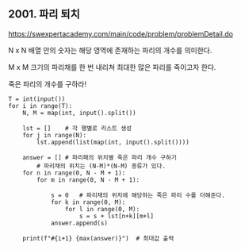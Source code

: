 ## 2001. 파리 퇴치
https://swexpertacademy.com/main/code/problem/problemDetail.do

N x N 배열 안의 숫자는 해당 영역에 존재하는 파리의 개수를 의미한다.

M x M 크기의 파리채를 한 번 내리쳐 최대한 많은 파리를 죽이고자 한다.

죽은 파리의 개수를 구하라!

```
T = int(input())
for i in range(T):
    N, M = map(int, input().split()) 

    lst = []    # 각 행별로 리스트 생성
    for j in range(N):
    	lst.append(list(map(int, input().split())))

    answer = [] # 파리패의 위치별 죽은 파리 개수 구하기
        # 파리채의 위치는 (N-M)*(N-M) 종류가 있다.
    for n in range(0, N - M + 1): 
        for m in range(0, N - M + 1):
            
            s = 0   # 파리채의 위치에 해당하는 죽은 파리 수를 더해준다.
            for k in range(0, M): 
                for l in range(0, M):
                	s = s + lst[n+k][m+l]
            answer.append(s)

    print(f"#{i+1} {max(answer)}")  # 최대값 출력